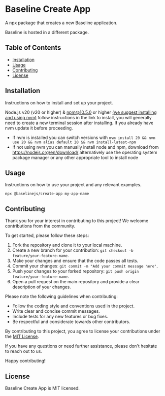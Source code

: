 # Baseline Create App

A npx package that creates a new Baseline application.

Baseline is hosted in a different package.

## Table of Contents

- [Installation](#installation)
- [Usage](#usage)
- [Contributing](#contributing)
- [License](#license)

## Installation

Instructions on how to install and set up your project.

Node.js v20 (v20 or higher) & npm@10.5.0 or higher [(we suggest installing and using nvm)](https://github.com/nvm-sh/nvm#install--update-script) follow instructions in the link to install, you will generally need to create a new terminal session after installing. If you already have nvm update it before proceeding.

- If nvm is installed you can switch versions with `nvm install 20 && nvm use 20 && nvm alias default 20 && nvm install-latest-npm`
- If not using nvm you can manually install node and npm, download from <https://nodejs.org/en/download/> alternatively use the operating system package manager or any other appropriate tool to install node

## Usage

Instructions on how to use your project and any relevant examples.

```
npx @baselinejs/create-app my-app-name
```

## Contributing

Thank you for your interest in contributing to this project! We welcome contributions from the community.

To get started, please follow these steps:

1. Fork the repository and clone it to your local machine.
2. Create a new branch for your contribution: `git checkout -b feature/your-feature-name`.
3. Make your changes and ensure that the code passes all tests.
4. Commit your changes: `git commit -m "Add your commit message here"`.
5. Push your changes to your forked repository: `git push origin feature/your-feature-name`.
6. Open a pull request on the main repository and provide a clear description of your changes.

Please note the following guidelines when contributing:

- Follow the coding style and conventions used in the project.
- Write clear and concise commit messages.
- Include tests for any new features or bug fixes.
- Be respectful and considerate towards other contributors.

By contributing to this project, you agree to license your contributions under the [MIT License](https://opensource.org/licenses/MIT).

If you have any questions or need further assistance, please don't hesitate to reach out to us.

Happy contributing!

## License

Baseline Create App is MIT licensed.
